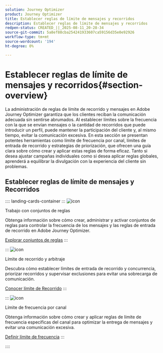 ```yaml
---
solution: Journey Optimizer
product: Journey Optimizer
title: Establecer reglas de límite de mensajes y recorridos
description: Establecer reglas de límite de mensajes y recorridos
redpen-status: CREATED_||_2025-08-11_20-28-34
source-git-commit: 5a8ef88cba254241933607ca59156d35e0e92926
workflow-type: tm+mt
source-wordcount: '194'
ht-degree: 0%

---
```



# Establecer reglas de límite de mensajes y recorridos{#section-overview}

La administración de reglas de límite de recorrido y mensajes en Adobe Journey Optimizer garantiza que los clientes reciban la comunicación adecuada sin sentirse abrumados. Al establecer límites sobre la frecuencia con la que se envían mensajes o la cantidad de recorridos que puede introducir un perfil, puede mantener la participación del cliente y, al mismo tiempo, evitar la comunicación excesiva. En esta sección se presentan potentes herramientas como límite de frecuencia por canal, límites de entrada de recorrido y estrategias de priorización, que ofrecen una guía clara sobre cómo crear y aplicar estas reglas de forma eficaz. Tanto si desea ajustar campañas individuales como si desea aplicar reglas globales, aprenderá a equilibrar la divulgación con la experiencia del cliente sin problemas.

## Establecer reglas de límite de mensajes y Recorridos

:::: landing-cards-container
:::
![icon](https://cdn.experienceleague.adobe.com/icons/gear.svg?lang=es)

Trabajo con conjuntos de reglas

Obtenga información sobre cómo crear, administrar y activar conjuntos de reglas para controlar la frecuencia de los mensajes y las reglas de entrada de recorrido en Adobe Journey Optimizer.

[Explorar conjuntos de reglas](../using/conflict-prioritization/rule-sets.md)
:::

:::
![icon](https://cdn.experienceleague.adobe.com/icons/list-check.svg?lang=es)

Límite de recorrido y arbitraje

Descubra cómo establecer límites de entrada de recorrido y concurrencia, priorizar recorridos y supervisar exclusiones para evitar una sobrecarga de comunicación.

[Conocer límite de Recorrido](../using/conflict-prioritization/journey-capping.md)
:::

:::
![icon](https://cdn.experienceleague.adobe.com/icons/circle-play.svg?lang=es)

Límite de frecuencia por canal

Obtenga información sobre cómo crear y aplicar reglas de límite de frecuencia específicas del canal para optimizar la entrega de mensajes y evitar una comunicación excesiva.

[Definir límite de frecuencia](../using/conflict-prioritization/channel-capping.md)
:::

::::
